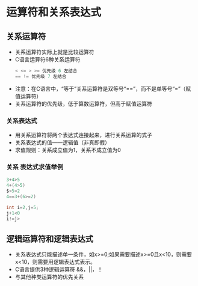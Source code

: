 # 运算符和关系表达式

## 关系运算符

- 关系运算符实际上就是比较运算符
- C语言运算符6种关系运算符
  ``` c
  < <= > >= 优先级 6 左结合
  == != 优先级 7 左结合
  ```
 - 注意：在C语言中，“等于”关系运算符是双等号“==”，而不是单等号“=”（赋值运算符）
 - 关系运算符的优先级，低于算数运算符，但高于赋值运算符

### 关系表达式

 - 用关系运算符将两个表达式连接起来，进行关系运算的式子
 - 关系表达式的值——逻辑值（非真即假）
 - 求值规则：关系成立值为1，关系不成立值为0

### 关系 表达式求值举例

```c
3+4>5
4+(4>5)
$>5>2
4==3+(6>=2)

int i=2,j=5;
j+1<0
i!=j>
```

## 逻辑运算符和逻辑表达式

 - 关系表达式只能描述单一条件，如x>=0;如果需要描述x>=0且x<10，则需要x<10，则需要用逻辑表达式表示。
 - C语言提供3种逻辑运算符 &&，||，！
 - 与其他种类运算符的优先关系

 